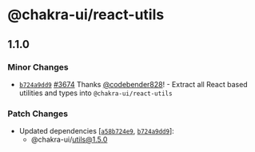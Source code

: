 # @chakra-ui/react-utils

## 1.1.0
### Minor Changes



- [`b724a9dd9`](https://github.com/chakra-ui/chakra-ui/commit/b724a9dd9429d02c0b2c7f7deac66d3553100bdc) [#3674](https://github.com/chakra-ui/chakra-ui/pull/3674) Thanks [@codebender828](https://github.com/codebender828)! - Extract all React based utilities and types into `@chakra-ui/react-utils`


### Patch Changes

- Updated dependencies [[`a58b724e9`](https://github.com/chakra-ui/chakra-ui/commit/a58b724e9c8656044f866b658f378662f2a44b46), [`b724a9dd9`](https://github.com/chakra-ui/chakra-ui/commit/b724a9dd9429d02c0b2c7f7deac66d3553100bdc)]:
  - @chakra-ui/utils@1.5.0
